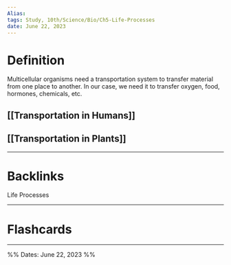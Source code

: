 ```yaml
---
Alias:
tags: Study, 10th/Science/Bio/Ch5-Life-Processes
date: June 22, 2023
---
```

# Definition
Multicellular organisms need a transportation system to transfer material from one place to another. In our case, we need it to transfer oxygen, food, hormones, chemicals, etc.
## [[Transportation in Humans]]
## [[Transportation in Plants]]

---
# Backlinks
Life Processes

---
# Flashcards


---

%%
Dates: June 22, 2023
%%